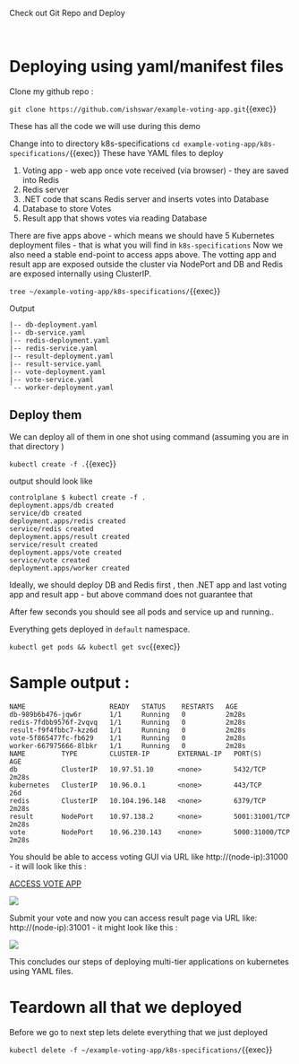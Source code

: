 
Check out Git Repo and Deploy

<br>

# Deploying using yaml/manifest files 

Clone my github repo :

`git clone https://github.com/ishswar/example-voting-app.git`{{exec}}

These has all the code we will use during this demo 

Change into to directory k8s-specifications `cd example-voting-app/k8s-specifications/`{{exec}}
These have YAML files to deploy 

1. Voting app - web app once vote received (via browser) - they are saved into Redis
1. Redis server
1. .NET code that scans Redis server and inserts votes into Database 
2. Database to store Votes   
3. Result app that shows votes via reading Database 

There are five apps above - which means we should have 5 Kubernetes deployment files - that is what you will find in `k8s-specifications` 
Now we also need a stable end-point to access apps above. 
The votting app and result app are exposed outside the cluster via NodePort and DB and Redis are exposed internally using ClusterIP.

`tree ~/example-voting-app/k8s-specifications/`{{exec}}

Output 

```
|-- db-deployment.yaml
|-- db-service.yaml
|-- redis-deployment.yaml
|-- redis-service.yaml
|-- result-deployment.yaml
|-- result-service.yaml
|-- vote-deployment.yaml
|-- vote-service.yaml
`-- worker-deployment.yaml
```

## Deploy them 

We can deploy all of them in one shot using command (assuming you are in that directory ) 

`kubectl create -f .`{{exec}} 

output should look like 

```
controlplane $ kubectl create -f .
deployment.apps/db created
service/db created
deployment.apps/redis created
service/redis created
deployment.apps/result created
service/result created
deployment.apps/vote created
service/vote created
deployment.apps/worker created
```

Ideally, we should deploy DB and Redis first , then .NET app and last voting  app and result app - but above command does not guarantee that

After few seconds you should see all pods and service up and running..

Everything gets deployed in `default` namespace.

`kubectl get pods && kubectl get svc`{{exec}} 

Sample output : 
================

```
NAME                     READY   STATUS    RESTARTS   AGE
db-989b6b476-jqw6r       1/1     Running   0          2m28s
redis-7fdbb9576f-2vqvq   1/1     Running   0          2m28s
result-f9f4fbbc7-kzz6d   1/1     Running   0          2m28s
vote-5f865477fc-fb629    1/1     Running   0          2m28s
worker-667975666-8lbkr   1/1     Running   0          2m28s
NAME         TYPE        CLUSTER-IP       EXTERNAL-IP   PORT(S)          AGE
db           ClusterIP   10.97.51.10      <none>        5432/TCP         2m28s
kubernetes   ClusterIP   10.96.0.1        <none>        443/TCP          26d
redis        ClusterIP   10.104.196.148   <none>        6379/TCP         2m28s
result       NodePort    10.97.138.2      <none>        5001:31001/TCP   2m28s
vote         NodePort    10.96.230.143    <none>        5000:31000/TCP   2m28s
```

You should be able to access voting GUI via URL like http://(node-ip):31000 - it will look like this : 

[ACCESS VOTE APP]({{TRAFFIC_HOST1_31000}})

![](https://i.ibb.co/s5QMMtM/image.png)

Submit your vote and now you can access result page via URL like: http://(node-ip):31001 - it might look like this : 

![](https://i.ibb.co/r6RxLHf/image.png)

This concludes our steps of deploying multi-tier applications on kubernetes using YAML files.  

# Teardown all that we deployed 

Before we go to next step lets delete everything that we just deployed 

`kubectl delete -f ~/example-voting-app/k8s-specifications/`{{exec}} 
